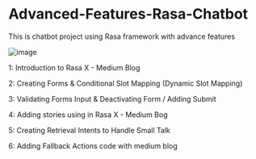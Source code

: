 # Advanced-Features-Rasa-Chatbot
This is chatbot project using Rasa framework with advance features 

![image](https://user-images.githubusercontent.com/20366499/116769860-ed4ea700-aa5c-11eb-89b5-ad1bbd0b9ae3.png)


1: Introduction to Rasa X - Medium Blog 

2: Creating Forms & Conditional Slot Mapping (Dynamic Slot Mapping)

3: Validating Forms Input & Deactivating Form / Adding Submit

4: Adding stories using in Rasa X - Medium Bog

5: Creating Retrieval Intents to Handle Small Talk

6: Adding Fallback Actions code with medium blog


